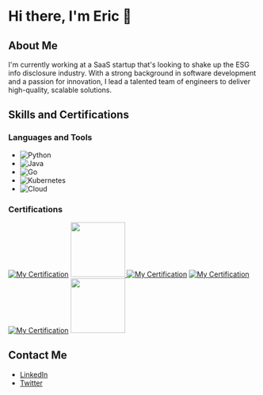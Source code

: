 # Hi there, I'm Eric 👋

## About Me
I'm currently working at a SaaS startup that's looking to shake up the ESG info disclosure industry. With a strong background in software development and a passion for innovation, I lead a talented team of engineers to deliver high-quality, scalable solutions.

## Skills and Certifications

### Languages and Tools
- ![Python](https://img.shields.io/badge/-Python-3776AB?logo=python&logoColor=white&style=plastic)
- ![Java](https://img.shields.io/badge/Java-ED8B00?style=plastic&logo=java&logoColor=white)
- ![Go](https://img.shields.io/badge/Go-00ADD8?style=plastic&logo=go&logoColor=white)
- ![Kubernetes](https://img.shields.io/badge/Kubernetes-326CE5?style=plastic&logo=kubernetes&logoColor=white)
- ![Cloud](https://img.shields.io/badge/Cloud-0089D6?style=plastic&logo=cloud&logoColor=white)


### Certifications

[![My Certification](https://images.credly.com/size/110x110/images/87eec792-3c63-4526-aafb-da866a30fa54/image.png)](https://www.credly.com/badges/5edb10f9-1c11-4a8b-92e7-a7f58b085fda/public_url)
<a href="https://credentials.databricks.com/8269edfe-95d1-4df5-b25d-6ff8e4a03fd3" target="_blank">
<img src="https://api.accredible.com/v1/frontend/credential_website_embed_image/badge/107193483" width="110" height="110" />
</a>
[![My Certification](https://images.credly.com/size/110x110/images/4e3d6f9f-55d7-4ea7-b0e6-f4d4ff543e22/image.png)](https://www.credly.com/badges/16dbda6a-f77a-4cd5-8d40-5272d69a8b51/public_url)
[![My Certification](https://images.credly.com/size/110x110/images/ca60f290-ab82-476a-8ea0-af2bef5ca7ca/image.png)](https://www.credly.com/badges/be742537-caf5-4a4f-8aed-7ec410f12cdb/public_url)
[![My Certification](https://images.credly.com/size/110x110/images/8947acd8-1686-4de1-9dcf-853bd6fd25c4/image.png)](https://www.credly.com/badges/c7353d77-8cd5-499a-b826-c8219df2f058/public_url)
<a href="https://www.credly.com/badges/ec92ef6a-30c0-4bdc-8569-1cd66ec12d6b/public_url" target="_blank">
<img src="https://images.credly.com/size/110x110/images/7948db9f-d8b8-48c6-9070-bd8874cf2e70/image.png" width="110" height="110" />
</a>




## Contact Me
- [LinkedIn](https://www.linkedin.com/in/eric-shen-96bbb6148/)
- [Twitter](https://x.com/ericjeee)
